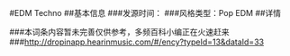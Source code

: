 #EDM Techno
##基本信息
###发源时间：
###风格类型：Pop EDM
##详情


###本词条内容暂未完善仅供参考，多频百科小编正在火速赶来
###http://dropinapp.hearinmusic.com/#/ency?typeId=13&dataId=33
